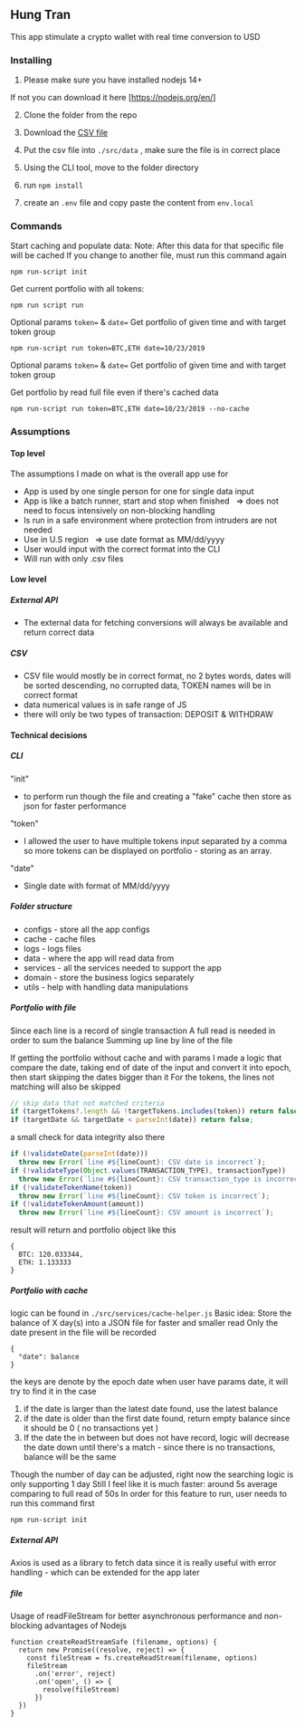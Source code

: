 ## Hung Tran

This app stimulate a crypto wallet with real time conversion to USD

### Installing

1. Please make sure you have installed nodejs 14+

If not you can download it here [https://nodejs.org/en/]

2. Clone the folder from the repo

3. Download the [CSV file](https://s3-ap-southeast-1.amazonaws.com/static.propine.com/transactions.csv.zip)

4. Put the csv file into `./src/data` , make sure the file is in correct place

5. Using the CLI tool, move to the folder directory

6. run `npm install`

7. create an `.env` file and copy paste the content from `env.local`

### Commands

Start caching and populate data:
Note: After this data for that specific file will be cached
If you change to another file, must run this command again

```
npm run-script init
```

Get current portfolio with all tokens:

```
npm run script run
```

Optional params `token=` & `date=`
Get portfolio of given time and with target token group

```
npm run-script run token=BTC,ETH date=10/23/2019
```

Optional params `token=` & `date=`
Get portfolio of given time and with target token group

Get portfolio by read full file even if there's cached data

```
npm run-script run token=BTC,ETH date=10/23/2019 --no-cache
```

### Assumptions

#### Top level

The assumptions I made on what is the overall app use for

- App is used by one single person for one for single data input
- App is like a batch runner, start and stop when finished
    => does not need to focus intensively on non-blocking handling
- Is run in a safe environment where protection from intruders are not needed
- Use in U.S region
    => use date format as MM/dd/yyyy
- User would input with the correct format into the CLI
- Will run with only .csv files

#### Low level

##### External API

- The external data for fetching conversions will always be available and return correct data

##### CSV

- CSV file would mostly be in correct format, no 2 bytes words, dates will be sorted descending, no corrupted data, TOKEN names will be in correct format
- data numerical values is in safe range of JS
- there will only be two types of transaction: DEPOSIT & WITHDRAW

#### Technical decisions

##### CLI

"init"

- to perform run though the file and creating a "fake" cache then store as json for faster performance

"token"

- I allowed the user to have multiple tokens input separated by a comma so more tokens can be displayed on portfolio - storing as an array.

"date"

- Single date with format of MM/dd/yyyy

##### Folder structure

- configs - store all the app configs
- cache - cache files
- logs - logs files
- data - where the app will read data from
- services - all the services needed to support the app
- domain - store the business logics separately
- utils - help with handling data manipulations

##### Portfolio with file

Since each line is a record of single transaction
A full read is needed in order to sum the balance
Summing up line by line of the file

If getting the portfolio without cache and with params
I made a logic that compare the date, taking end of date of the input and convert it into epoch, then start skipping the dates bigger than it
For the tokens, the lines not matching will also be skipped

```js
// skip data that not matched criteria
if (targetTokens?.length && !targetTokens.includes(token)) return false;
if (targetDate && targetDate < parseInt(date)) return false;
```

a small check for data integrity also there

```js
if (!validateDate(parseInt(date)))
  throw new Error(`line #${lineCount}: CSV date is incorrect`);
if (!validateType(Object.values(TRANSACTION_TYPE), transactionType))
  throw new Error(`line #${lineCount}: CSV transaction_type is incorrect`);
if (!validateTokenName(token))
  throw new Error(`line #${lineCount}: CSV token is incorrect`);
if (!validateTokenAmount(amount))
  throw new Error(`line #${lineCount}: CSV amount is incorrect`);
```

result will return and portfolio object like this

```
{
  BTC: 120.033344,
  ETH: 1.133333
}
```

##### Portfolio with cache

logic can be found in `./src/services/cache-helper.js`
Basic idea:
Store the balance of X day(s) into a JSON file for faster and smaller read
Only the date present in the file will be recorded

```
{
  "date": balance
}
```

the keys are denote by the epoch date
when user have params date, it will try to find it in the case

1. if the date is larger than the latest date found, use the latest balance
2. if the date is older than the first date found, return empty balance since it should be 0 ( no transactions yet )
3. If the date the in between but does not have record, logic will decrease the date down until there's a match - since there is no transactions, balance will be the same

Though the number of day can be adjusted, right now the searching logic is only supporting 1 day
Still I feel like it is much faster: around 5s average comparing to full read of 50s
In order for this feature to run, user needs to run this command first

```
npm run-script init
```

##### External API

Axios is used as a library to fetch data since it is really useful with error handling - which can be extended for the app later

##### file

Usage of readFileStream for better asynchronous performance and non-blocking advantages of Nodejs

```
function createReadStreamSafe (filename, options) {
  return new Promise((resolve, reject) => {
    const fileStream = fs.createReadStream(filename, options)
    fileStream
      .on('error', reject)
      .on('open', () => {
        resolve(fileStream)
      })
  })
}
```
